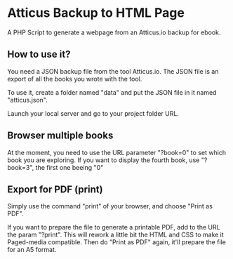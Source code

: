 # Atticus Backup to HTML Page
A PHP Script to generate a webpage from an Atticus.io backup for ebook.

## How to use it?
You need a JSON backup file from the tool Atticus.io. The JSON file is an export of all the books you wrote with the tool.

To use it, create a folder named "data" and put the JSON file in it named "atticus.json".

Launch your local server and go to your project folder URL.

## Browser multiple books
At the moment, you need to use the URL parameter "?book=0" to set which book you are exploring.
If you want to display the fourth book, use "?book=3", the first one beeing "0"

## Export for PDF (print)
Simply use the command "print" of your browser, and choose "Print as PDF".

If you want to prepare the file to generate a printable PDF, add to the URL the param "?print".
This will rework a little bit the HTML and CSS to make it Paged-media compatible.
Then do "Print as PDF" again, it'll prepare the file for an A5 format.
